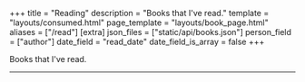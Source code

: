 +++
title = "Reading"
description = "Books that I've read."
template = "layouts/consumed.html"
page_template = "layouts/book_page.html"
aliases = ["/read"]
[extra]
json_files = ["static/api/books.json"]
person_field = ["author"]
date_field = "read_date"
date_field_is_array = false
+++

Books that I've read.

---

